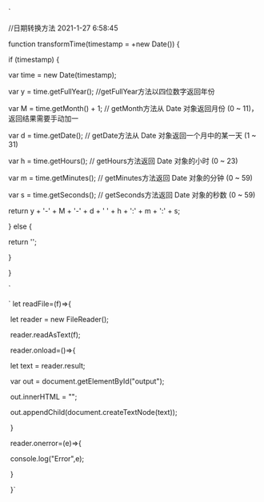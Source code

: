 `

//日期转换方法 2021-1-27 6:58:45

function transformTime(timestamp = +new Date()) {

 if (timestamp) {

   var time = new Date(timestamp);

   var y = time.getFullYear(); //getFullYear方法以四位数字返回年份

   var M = time.getMonth() + 1; // getMonth方法从 Date 对象返回月份 (0 ~ 11)，返回结果需要手动加一

   var d = time.getDate(); // getDate方法从 Date 对象返回一个月中的某一天 (1 ~ 31)

   var h = time.getHours(); // getHours方法返回 Date 对象的小时 (0 ~ 23)

   var m = time.getMinutes(); // getMinutes方法返回 Date 对象的分钟 (0 ~ 59)

   var s = time.getSeconds(); // getSeconds方法返回 Date 对象的秒数 (0 ~ 59)

   return y + '-' + M + '-' + d + ' ' + h + ':' + m + ':' + s;

 } else {

   return '';

 }

}

`



`    let readFile=(f)=>{

​      let reader = new FileReader();

​      reader.readAsText(f);

​      reader.onload=()=>{

​        let text = reader.result;

​        var out = document.getElementById("output");

​        out.innerHTML = "";

​        out.appendChild(document.createTextNode(text));

​      }

​      reader.onerror=(e)=>{

​        console.log("Error",e);

​      }

​    }`